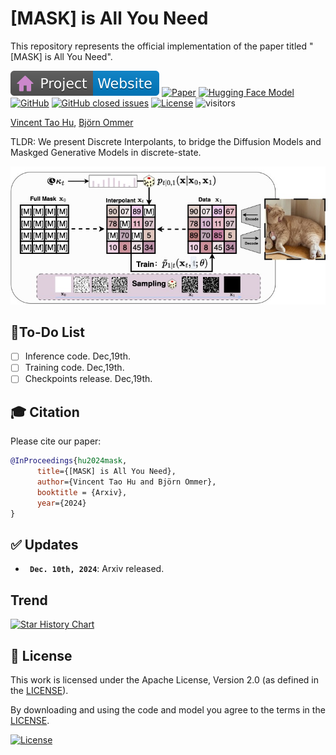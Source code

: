# [MASK] is All You Need


This repository represents the official implementation of the paper titled "[MASK] is All You Need".

[![Website](doc/badges/badge-website.svg)](https://compvis.github.io/mask)
[![Paper](https://img.shields.io/badge/arXiv-PDF-b31b1b)](https://arxiv.org/abs/xxxx)
[![Hugging Face Model](https://img.shields.io/badge/🤗%20Hugging%20Face-Model-green)](https://huggingface.co/collections/taohu/mask-is-all-you-need-6749a2ca0be7c4c5c055c122)
[![GitHub](https://img.shields.io/github/stars/CompVis/mask?style=social)](https://github.com/CompVis/mask)
[![GitHub closed issues](https://img.shields.io/github/issues-closed/CompVis/mask?color=success&label=Issues)](https://github.com/CompVis/mask/issues?q=is%3Aissue+is%3Aclosed) 
[![License](https://img.shields.io/badge/License-Apache--2.0-929292)](https://www.apache.org/licenses/LICENSE-2.0)
![visitors](https://visitor-badge.laobi.icu/badge?page_id=CompVis/mask)

[Vincent Tao Hu](http://taohu.me),
[Björn Ommer](https://ommer-lab.com/people/ommer/ )

TLDR: We present Discrete Interpolants, to bridge the Diffusion Models and Maskged Generative Models in discrete-state.

![teaser](./doc/method.jpg)

## 💪To-Do List 

- [ ] Inference code. Dec,19th.
- [ ] Training code. Dec,19th.
- [ ] Checkpoints release. Dec,19th.

## 🎓 Citation

Please cite our paper:

```bibtex
@InProceedings{hu2024mask,
      title={[MASK] is All You Need},
      author={Vincent Tao Hu and Björn Ommer},
      booktitle = {Arxiv},
      year={2024}
}
```

## :white_check_mark: Updates
* **` Dec. 10th, 2024`**: Arxiv released.


## Trend

[![Star History Chart](https://api.star-history.com/svg?repos=CompVis/mask&type=Date)](https://star-history.com/#CompVis/mask&Date)


## 🎫 License

This work is licensed under the Apache License, Version 2.0 (as defined in the [LICENSE](LICENSE.txt)).

By downloading and using the code and model you agree to the terms in the  [LICENSE](LICENSE.txt).

[![License](https://img.shields.io/badge/License-Apache--2.0-929292)](https://www.apache.org/licenses/LICENSE-2.0)





